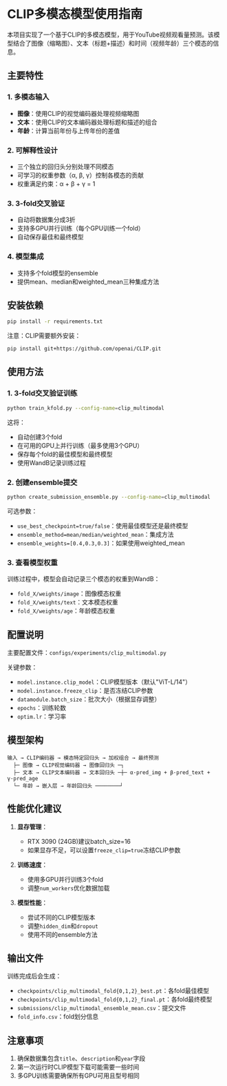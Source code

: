# CLIP多模态模型使用指南

本项目实现了一个基于CLIP的多模态模型，用于YouTube视频观看量预测。该模型结合了图像（缩略图）、文本（标题+描述）和时间（视频年龄）三个模态的信息。

## 主要特性

### 1. 多模态输入
- **图像**：使用CLIP的视觉编码器处理视频缩略图
- **文本**：使用CLIP的文本编码器处理标题和描述的组合
- **年龄**：计算当前年份与上传年份的差值

### 2. 可解释性设计
- 三个独立的回归头分别处理不同模态
- 可学习的权重参数（α, β, γ）控制各模态的贡献
- 权重满足约束：α + β + γ = 1

### 3. 3-fold交叉验证
- 自动将数据集分成3折
- 支持多GPU并行训练（每个GPU训练一个fold）
- 自动保存最佳和最终模型

### 4. 模型集成
- 支持多个fold模型的ensemble
- 提供mean、median和weighted_mean三种集成方法

## 安装依赖

```bash
pip install -r requirements.txt
```

注意：CLIP需要额外安装：
```bash
pip install git+https://github.com/openai/CLIP.git
```

## 使用方法

### 1. 3-fold交叉验证训练

```bash
python train_kfold.py --config-name=clip_multimodal
```

这将：
- 自动创建3个fold
- 在可用的GPU上并行训练（最多使用3个GPU）
- 保存每个fold的最佳模型和最终模型
- 使用WandB记录训练过程

### 2. 创建ensemble提交

```bash
python create_submission_ensemble.py --config-name=clip_multimodal
```

可选参数：
- `use_best_checkpoint=true/false`：使用最佳模型还是最终模型
- `ensemble_method=mean/median/weighted_mean`：集成方法
- `ensemble_weights=[0.4,0.3,0.3]`：如果使用weighted_mean

### 3. 查看模型权重

训练过程中，模型会自动记录三个模态的权重到WandB：
- `fold_X/weights/image`：图像模态权重
- `fold_X/weights/text`：文本模态权重  
- `fold_X/weights/age`：年龄模态权重

## 配置说明

主要配置文件：`configs/experiments/clip_multimodal.py`

关键参数：
- `model.instance.clip_model`：CLIP模型版本（默认"ViT-L/14"）
- `model.instance.freeze_clip`：是否冻结CLIP参数
- `datamodule.batch_size`：批次大小（根据显存调整）
- `epochs`：训练轮数
- `optim.lr`：学习率

## 模型架构

```
输入 → CLIP编码器 → 模态特定回归头 → 加权组合 → 最终预测
  ├─ 图像 → CLIP视觉编码器 → 图像回归头 ─┐
  ├─ 文本 → CLIP文本编码器 → 文本回归头 ─┼─ α·pred_img + β·pred_text + γ·pred_age
  └─ 年龄 → 嵌入层 → 年龄回归头 ────────┘
```

## 性能优化建议

1. **显存管理**：
   - RTX 3090 (24GB)建议batch_size=16
   - 如果显存不足，可以设置`freeze_clip=true`冻结CLIP参数

2. **训练速度**：
   - 使用多GPU并行训练3个fold
   - 调整`num_workers`优化数据加载

3. **模型性能**：
   - 尝试不同的CLIP模型版本
   - 调整`hidden_dim`和`dropout`
   - 使用不同的ensemble方法

## 输出文件

训练完成后会生成：
- `checkpoints/clip_multimodal_fold{0,1,2}_best.pt`：各fold最佳模型
- `checkpoints/clip_multimodal_fold{0,1,2}_final.pt`：各fold最终模型
- `submissions/clip_multimodal_ensemble_mean.csv`：提交文件
- `fold_info.csv`：fold划分信息

## 注意事项

1. 确保数据集包含`title`、`description`和`year`字段
2. 第一次运行时CLIP模型下载可能需要一些时间
3. 多GPU训练需要确保所有GPU可用且型号相同 